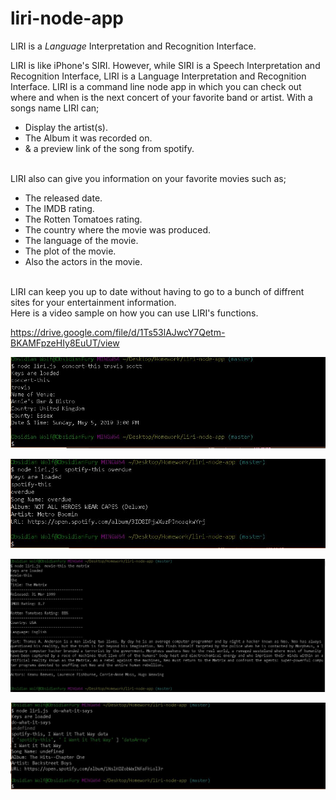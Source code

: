 # liri-node-app
LIRI is a _Language_ Interpretation and Recognition Interface.

LIRI is like iPhone's SIRI. However, while SIRI is a Speech Interpretation and Recognition Interface, LIRI is a Language Interpretation and Recognition Interface. LIRI is a command line node app in which you can check out where and when is the next concert of your favorite band or artist. With a songs name LIRI can; 

- Display the artist(s).
- The Album it was recorded on.
- & a preview link of the song from spotify.

 
<br>
LIRI also can give you information on your favorite movies such as;

- The released date.
- The IMDB rating.
- The Rotten Tomatoes rating.
- The country where the movie was produced.
- The language of the movie.
- The plot of the movie.
- Also the actors in the movie.


<br>
LIRI can keep you up to date without having to go to a bunch of diffrent sites for your entertainment information.
<br>
Here is a video sample on how you can use LIRI's functions.

<https://drive.google.com/file/d/1Ts53lAJwcY7Qetm-BKAMFpzeHIy8EuUT/view>

![Liri concert-this Your Concert!](/images/Liri.concert-this.JPG)

![Liri spotify-this Your Music!](/images/Liri.spotify-this.JPG)

![Liri movie-this Your Music!](/images/Liri.movie-this.JPG)

![Liri do-what-it-say random text file!](/images/Liri.do-what-it-says.JPG)